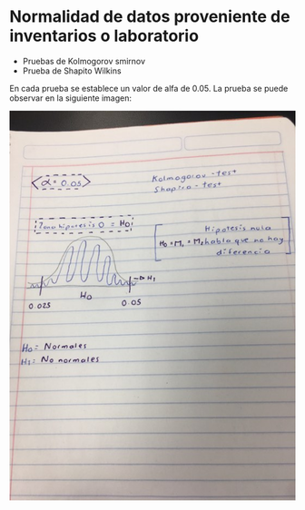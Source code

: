 # Normalidad de datos proveniente de inventarios o laboratorio

+ Pruebas de Kolmogorov smirnov
+ Prueba de Shapito Wilkins

En cada prueba se establece un valor de alfa de 0.05. La prueba se puede observar en la siguiente imagen:


![Descargas][Apuntes]


[Apuntes]: Apuntes.png



